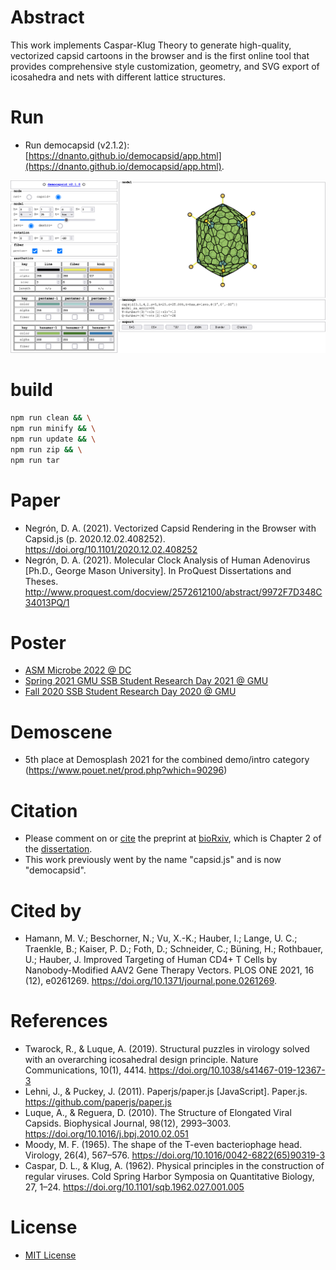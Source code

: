 # Abstract

This work implements Caspar-Klug Theory to generate high-quality, vectorized capsid cartoons in the browser and is the first online tool that provides comprehensive style customization, geometry, and SVG export of icosahedra and nets with different lattice structures.

# Run

-   Run democapsid (v2.1.2): [https://dnanto.github.io/democapsid/app.html](https://dnanto.github.io/democapsid/app.html).

![screenshot.png](screenshot.png)

# build

```bash
npm run clean && \
npm run minify && \
npm run update && \
npm run zip && \
npm run tar
```

# Paper

-   Negrón, D. A. (2021). Vectorized Capsid Rendering in the Browser with Capsid.js (p. 2020.12.02.408252). https://doi.org/10.1101/2020.12.02.408252
-   Negrón, D. A. (2021). Molecular Clock Analysis of Human Adenovirus [Ph.D., George Mason University]. In ProQuest Dissertations and Theses. http://www.proquest.com/docview/2572612100/abstract/9972F7D348C34013PQ/1

# Poster

-   [ASM Microbe 2022 @ DC](https://github.com/dnanto/democapsid/blob/master/poster/poster2022.pdf)
-   [Spring 2021 GMU SSB Student Research Day 2021 @ GMU](https://github.com/dnanto/democapsid/blob/master/poster/poster2021.pdf)
-   [Fall 2020 SSB Student Research Day 2020 @ GMU](https://github.com/dnanto/democapsid/blob/master/poster/poster2020.pdf)

# Demoscene

-   5th place at Demosplash 2021 for the combined demo/intro category (https://www.pouet.net/prod.php?which=90296)

# Citation

-   Please comment on or [cite](https://github.com/dnanto/democapsid/blob/master/CITATION.cff) the preprint at [bioRxiv](https://www.biorxiv.org/content/10.1101/2020.12.02.408252v1), which is Chapter 2 of the [dissertation](http://www.proquest.com/docview/2572612100/abstract/9972F7D348C34013PQ/1).
-   This work previously went by the name "capsid.js" and is now "democapsid".

# Cited by

-   Hamann, M. V.; Beschorner, N.; Vu, X.-K.; Hauber, I.; Lange, U. C.; Traenkle, B.; Kaiser, P. D.; Foth, D.; Schneider, C.; Büning, H.; Rothbauer, U.; Hauber, J. Improved Targeting of Human CD4+ T Cells by Nanobody-Modified AAV2 Gene Therapy Vectors. PLOS ONE 2021, 16 (12), e0261269. https://doi.org/10.1371/journal.pone.0261269.

# References

-   Twarock, R., & Luque, A. (2019). Structural puzzles in virology solved with an overarching icosahedral design principle. Nature Communications, 10(1), 4414. https://doi.org/10.1038/s41467-019-12367-3
-   Lehni, J., & Puckey, J. (2011). Paperjs/paper.js [JavaScript]. Paper.js. https://github.com/paperjs/paper.js
-   Luque, A., & Reguera, D. (2010). The Structure of Elongated Viral Capsids. Biophysical Journal, 98(12), 2993–3003. https://doi.org/10.1016/j.bpj.2010.02.051
-   Moody, M. F. (1965). The shape of the T-even bacteriophage head. Virology, 26(4), 567–576. https://doi.org/10.1016/0042-6822(65)90319-3
-   Caspar, D. L., & Klug, A. (1962). Physical principles in the construction of regular viruses. Cold Spring Harbor Symposia on Quantitative Biology, 27, 1–24. https://doi.org/10.1101/sqb.1962.027.001.005

# License

-   [MIT License](https://github.com/dnanto/democapsid/blob/master/LICENSE)
